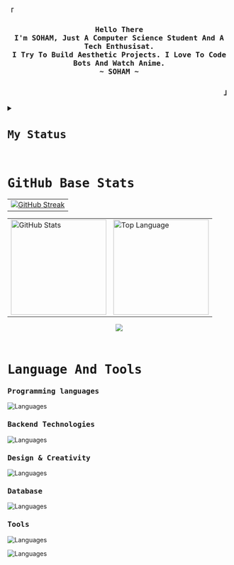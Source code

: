 <!-- SpreasSheets650's  GitHub Profile -->

<div align="justify">

<!-- Profile -->

<p align="left"><strong><samp>「 </samp></strong></p>

 <h3> <p align="center">
<samp>
      <b>
        Hello There 
      <br>
        I'm SOHAM, Just A Computer Science Student And A Tech Enthusisat.
      <br>
        I Try To Build Aesthetic Projects. I Love To Code Bots And Watch Anime.
      <br>
        ~ SOHAM ~
      </b>
</samp>
 <h3>
    </p>

<p align="right"><strong><samp> 」</samp></strong></p>

<!-- Status -->
<details>

<summary> <h2> <samp> My Status </samp> </h2> </summary>

<br>

<a> ![My Discord](https://discord-readme-badge.vercel.app/api?id=727012870683885578) </a>

</details>



<br>



<!-- Github Stats -->

 # <b><samp> GitHub Base Stats </samp></b>

<div align="center">
  <table>
    <tr> 
      <td><a href="https://git.io/streak-stats"><img src="https://github-readme-streak-stats.herokuapp.com?user=SpreadSheets600&theme=tokyonight&hide_border=true&border_radius=&card_width=1000" alt="GitHub Streak" /></a></td>
    </tr>
  </table

<br>
    
  <table>
    <tr>
      <td><a href="#--------"><img height="215px" align="center" alt="GitHub Stats" src="https://github-readme-stats.vercel.app/api?username=spreadsheets600&count_private=true&show_icons=true&include_all_commits=true&line_height=21&hide_border=true&theme=nord"/></a></td>
      <td><a href="#--------"><img height="215px" align="center" alt="Top Language" src="https://github-readme-stats.vercel.app/api/top-langs/?username=spreadsheets600&layout=compact&line_height=21&hide_border=true&theme=nord"/></a></td>
    </tr>
  </table>

  <a herf="bento.me/spreadsheets"><img src="https://komarev.com/ghpvc/?username=spreadsheets600&style=for-the-badge"></a>
  
</div>

<br>


<!-- Skill Section -->

# <samp>Language And Tools</samp>

<p align="center">

<h3> <samp> Programming languages </samp> </h3>

<a> ![Languages](https://skillicons.dev/icons?i=html,css,js,py,bash&theme=dark) </a>

<h3> <samp> Backend Technologies </samp> </h3>

<a> ![Languages](https://skillicons.dev/icons?i=django,flask,tensorflow,nodejs&theme=dark) </a>

<h3> <samp> Design & Creativity </samp> </h3>

<a> ![Languages](https://skillicons.dev/icons?i=illustrator,xd,figma&theme=dark) </a>

<h3> <samp> Database </samp> </h3>

<a> ![Languages](https://skillicons.dev/icons?i=mongo,mysql,&theme=dark) </a>

<h3> <samp> Tools </samp> </h3>

<a> ![Languages](https://skillicons.dev/icons?i=vscode,sublime,replit,notion,github&theme=dark) </a>

<a> ![Languages](https://skillicons.dev/icons?i=discord,bots&theme=dark) </a>

</p>

